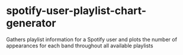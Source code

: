 # spotify-user-playlist-chart-generator
Gathers playlist information for a Spotify user and plots the number of appearances for each band throughout all available playlists
